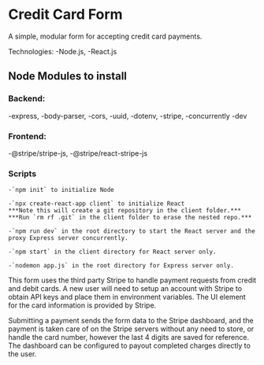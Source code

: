 # Credit Card Form

A simple, modular form for accepting credit card payments.

Technologies:
-Node.js,
-React.js

## Node Modules to install

### Backend:

-express,
-body-parser,
-cors,
-uuid,
-dotenv,
-stripe,
-concurrently -dev

### Frontend:

-@stripe/stripe-js,
-@stripe/react-stripe-js

### Scripts

    -`npm init` to initialize Node

    -`npx create-react-app client` to initialize React
    ***Note this will create a git repository in the client folder.***
    ***Run `rm rf .git` in the client folder to erase the nested repo.***

    -`npm run dev` in the root directory to start the React server and the proxy Express server concurrently.

    -`npm start` in the client directory for React server only.

    -`nodemon app.js` in the root directory for Express server only.

This form uses the third party Stripe to handle payment requests from credit and debit cards. A new user will need to setup an account with Stripe to obtain API keys and place them in environment variables. The UI element for the card information is provided by Stripe.

Submitting a payment sends the form data to the Stripe dashboard, and the payment is taken care of on the Stripe servers without any need to store, or handle the card number, however the last 4 digits are saved for reference. The dashboard can be configured to payout completed charges directly to the user.
